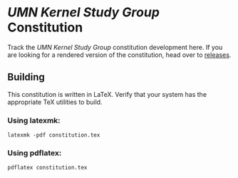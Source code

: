 # *UMN Kernel Study Group* Constitution

Track the *UMN Kernel Study Group* constitution development here. If you are looking
for a rendered version of the constitution, head over to [releases](https://github.com/UMN-Kernel-Study-Group/constitution/releases).

## Building

This constitution is written in LaTeX. Verify that your system has the appropriate
TeX utilities to build.

### Using latexmk:

```
latexmk -pdf constitution.tex
```

### Using pdflatex:

```
pdflatex constitution.tex
```
